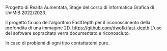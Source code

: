 Progetto di Realta Aumentata, Stage del corso di Informatica Grafica di UniMiB 2022/2023.

Il progetto fa uso dell'algoritmo FastDepth per il riconoscimento della profondita di una immagine 2D.
https://github.com/dwofk/fast-depth
L'uso del software sopracitato verra documentato e riconosciuto.

In caso di problemi di ogni tipo contattatemi pure.